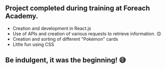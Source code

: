 ## Project completed during training at Foreach Academy.

 * Creation and development in React.js
 * Use of APIs and creation of various requests to retrieve information. 😊
 * Creation and sorting of different "Pokémon" cards
 * Little fun using CSS


## Be indulgent, it was the beginning! 😅
